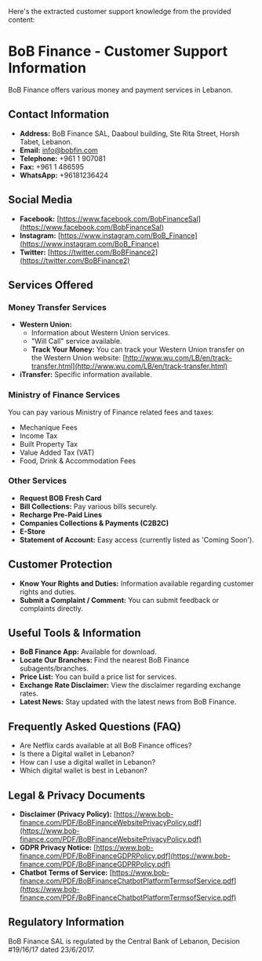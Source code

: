 Here's the extracted customer support knowledge from the provided content:

# BoB Finance - Customer Support Information

BoB Finance offers various money and payment services in Lebanon.

## Contact Information

*   **Address:** BoB Finance SAL, Daaboul building, Ste Rita Street, Horsh Tabet, Lebanon.
*   **Email:** info@bobfin.com
*   **Telephone:** +961 1 907081
*   **Fax:** +961 1 486595
*   **WhatsApp:** +96181236424

## Social Media

*   **Facebook:** [https://www.facebook.com/BobFinanceSal](https://www.facebook.com/BobFinanceSal)
*   **Instagram:** [https://www.instagram.com/BoB_Finance](https://www.instagram.com/BoB_Finance)
*   **Twitter:** [https://twitter.com/BoBFinance2](https://twitter.com/BoBFinance2)

## Services Offered

### Money Transfer Services
*   **Western Union:**
    *   Information about Western Union services.
    *   "Will Call" service available.
    *   **Track Your Money:** You can track your Western Union transfer on the Western Union website: [http://www.wu.com/LB/en/track-transfer.html](http://www.wu.com/LB/en/track-transfer.html)
*   **iTransfer:** Specific information available.

### Ministry of Finance Services
You can pay various Ministry of Finance related fees and taxes:
*   Mechanique Fees
*   Income Tax
*   Built Property Tax
*   Value Added Tax (VAT)
*   Food, Drink & Accommodation Fees

### Other Services
*   **Request BOB Fresh Card**
*   **Bill Collections:** Pay various bills securely.
*   **Recharge Pre-Paid Lines**
*   **Companies Collections & Payments (C2B2C)**
*   **E-Store**
*   **Statement of Account:** Easy access (currently listed as 'Coming Soon').

## Customer Protection
*   **Know Your Rights and Duties:** Information available regarding customer rights and duties.
*   **Submit a Complaint / Comment:** You can submit feedback or complaints directly.

## Useful Tools & Information
*   **BoB Finance App:** Available for download.
*   **Locate Our Branches:** Find the nearest BoB Finance subagents/branches.
*   **Price List:** You can build a price list for services.
*   **Exchange Rate Disclaimer:** View the disclaimer regarding exchange rates.
*   **Latest News:** Stay updated with the latest news from BoB Finance.

## Frequently Asked Questions (FAQ)

*   Are Netflix cards available at all BoB Finance offices?
*   Is there a Digital wallet in Lebanon?
*   How can I use a digital wallet in Lebanon?
*   Which digital wallet is best in Lebanon?

## Legal & Privacy Documents
*   **Disclaimer (Privacy Policy):** [https://www.bob-finance.com/PDF/BoBFinanceWebsitePrivacyPolicy.pdf](https://www.bob-finance.com/PDF/BoBFinanceWebsitePrivacyPolicy.pdf)
*   **GDPR Privacy Notice:** [https://www.bob-finance.com/PDF/BoBFinanceGDPRPolicy.pdf](https://www.bob-finance.com/PDF/BoBFinanceGDPRPolicy.pdf)
*   **Chatbot Terms of Service:** [https://www.bob-finance.com/PDF/BoBFinanceChatbotPlatformTermsofService.pdf](https://www.bob-finance.com/PDF/BoBFinanceChatbotPlatformTermsofService.pdf)

## Regulatory Information
BoB Finance SAL is regulated by the Central Bank of Lebanon, Decision #19/16/17 dated 23/6/2017.